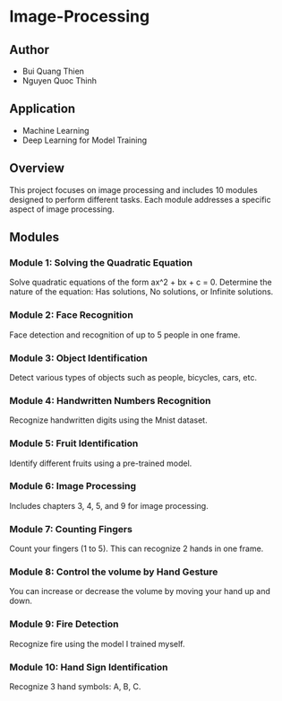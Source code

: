 # Image-Processing

## Author
- Bui Quang Thien
- Nguyen Quoc Thinh
## Application
- Machine Learning
- Deep Learning for Model Training
## Overview
This project focuses on image processing and includes 10 modules designed to perform different tasks. Each module addresses a specific aspect of image processing.
## Modules
### Module 1: Solving the Quadratic Equation

Solve quadratic equations of the form ax^2 + bx + c = 0.
Determine the nature of the equation: Has solutions, No solutions, or Infinite solutions.

### Module 2: Face Recognition

Face detection and recognition of up to 5 people in one frame.

### Module 3: Object Identification

Detect various types of objects such as people, bicycles, cars, etc.

### Module 4: Handwritten Numbers Recognition

Recognize handwritten digits using the Mnist dataset.

### Module 5: Fruit Identification

Identify different fruits using a pre-trained model.

### Module 6: Image Processing

Includes chapters 3, 4, 5, and 9 for image processing.

### Module 7: Counting Fingers

Count your fingers (1 to 5). This can recognize 2 hands in one frame.

### Module 8: Control the volume by Hand Gesture

You can increase or decrease the volume by moving your hand up and down.

### Module 9: Fire Detection

Recognize fire using the model I trained myself.

### Module 10: Hand Sign Identification

Recognize 3 hand symbols: A, B, C.
